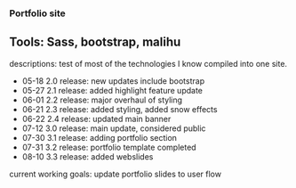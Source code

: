 ### Portfolio site
## Tools: Sass, bootstrap, malihu
descriptions: test of most of the technologies I know compiled into one site.

- 05-18 2.0 release: new updates include bootstrap
- 05-27 2.1 release: added highlight feature update
- 06-01 2.2 release: major overhaul of styling
- 06-21 2.3 release: added styling, added snow effects
- 06-22 2.4 release: updated main banner
- 07-12 3.0 release: main update, considered public
- 07-30 3.1 release: adding portfolio section
- 07-31 3.2 release: portfolio template completed
- 08-10 3.3 release: added webslides

current working goals: update portfolio slides to user flow
